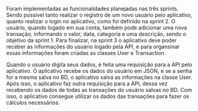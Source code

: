 Foram implementadas as funcionalidades planejadas nas três sprints. Sendo possível tanto realizar o registro de um novo usuário pelo aplicativo, quanto realizar o login no aplicativo, como foi definido na sprint 2. O usuário, quando logado em sua conta, também pode adicionar uma nova transação, informando o valor, data, categoria e uma descrição, sendo o objetivo da sprint 1. Para finalizar, na sprint 3 o aplicativo deve poder receber as informações do usuário logado pela API, e para organsinar essas informações foram criadas as classes User e Transaction. 

Quando o usuário digita seus dados, é feita uma requisição para a API pelo aplicativo. O aplicativo recebe os dados do usuário em JSON, e se a senha for a mesma salva no BD, o aplicativo salva as informações na classe User. Após isso, o aplicativo faz outra requisição para a API, dessa vez recebendo os dados de todas as transações do usuário salvas no BD. Com isso, o aplicativo consegue utilizar os dados das transações para fazer os cálculos necessários.
